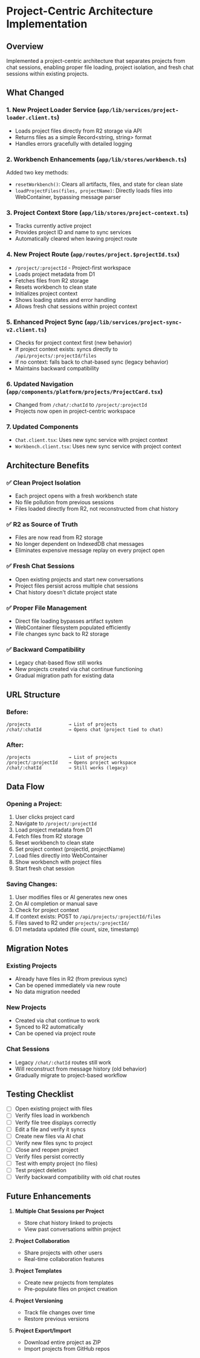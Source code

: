 # Project-Centric Architecture Implementation

## Overview
Implemented a project-centric architecture that separates projects from chat sessions, enabling proper file loading, project isolation, and fresh chat sessions within existing projects.

## What Changed

### 1. **New Project Loader Service** (`app/lib/services/project-loader.client.ts`)
- Loads project files directly from R2 storage via API
- Returns files as a simple Record<string, string> format
- Handles errors gracefully with detailed logging

### 2. **Workbench Enhancements** (`app/lib/stores/workbench.ts`)
Added two key methods:
- `resetWorkbench()`: Clears all artifacts, files, and state for clean slate
- `loadProjectFiles(files, projectName)`: Directly loads files into WebContainer, bypassing message parser

### 3. **Project Context Store** (`app/lib/stores/project-context.ts`)
- Tracks currently active project
- Provides project ID and name to sync services
- Automatically cleared when leaving project route

### 4. **New Project Route** (`app/routes/project.$projectId.tsx`)
- `/project/:projectId` - Project-first workspace
- Loads project metadata from D1
- Fetches files from R2 storage
- Resets workbench to clean state
- Initializes project context
- Shows loading states and error handling
- Allows fresh chat sessions within project context

### 5. **Enhanced Project Sync** (`app/lib/services/project-sync-v2.client.ts`)
- Checks for project context first (new behavior)
- If project context exists: syncs directly to `/api/projects/:projectId/files`
- If no context: falls back to chat-based sync (legacy behavior)
- Maintains backward compatibility

### 6. **Updated Navigation** (`app/components/platform/projects/ProjectCard.tsx`)
- Changed from `/chat/:chatId` to `/project/:projectId`
- Projects now open in project-centric workspace

### 7. **Updated Components**
- `Chat.client.tsx`: Uses new sync service with project context
- `Workbench.client.tsx`: Uses new sync service with project context

## Architecture Benefits

### ✅ **Clean Project Isolation**
- Each project opens with a fresh workbench state
- No file pollution from previous sessions
- Files loaded directly from R2, not reconstructed from chat history

### ✅ **R2 as Source of Truth**
- Files are now read from R2 storage
- No longer dependent on IndexedDB chat messages
- Eliminates expensive message replay on every project open

### ✅ **Fresh Chat Sessions**
- Open existing projects and start new conversations
- Project files persist across multiple chat sessions
- Chat history doesn't dictate project state

### ✅ **Proper File Management**
- Direct file loading bypasses artifact system
- WebContainer filesystem populated efficiently
- File changes sync back to R2 storage

### ✅ **Backward Compatibility**
- Legacy chat-based flow still works
- New projects created via chat continue functioning
- Gradual migration path for existing data

## URL Structure

### Before:
```
/projects              → List of projects
/chat/:chatId          → Opens chat (project tied to chat)
```

### After:
```
/projects              → List of projects
/project/:projectId    → Opens project workspace
/chat/:chatId          → Still works (legacy)
```

## Data Flow

### Opening a Project:
1. User clicks project card
2. Navigate to `/project/:projectId`
3. Load project metadata from D1
4. Fetch files from R2 storage
5. Reset workbench to clean state
6. Set project context (projectId, projectName)
7. Load files directly into WebContainer
8. Show workbench with project files
9. Start fresh chat session

### Saving Changes:
1. User modifies files or AI generates new ones
2. On AI completion or manual save
3. Check for project context
4. If context exists: POST to `/api/projects/:projectId/files`
5. Files saved to R2 under `projects/:projectId/`
6. D1 metadata updated (file count, size, timestamp)

## Migration Notes

### Existing Projects
- Already have files in R2 (from previous sync)
- Can be opened immediately via new route
- No data migration needed

### New Projects
- Created via chat continue to work
- Synced to R2 automatically
- Can be opened via project route

### Chat Sessions
- Legacy `/chat/:chatId` routes still work
- Will reconstruct from message history (old behavior)
- Gradually migrate to project-based workflow

## Testing Checklist

- [ ] Open existing project with files
- [ ] Verify files load in workbench
- [ ] Verify file tree displays correctly
- [ ] Edit a file and verify it syncs
- [ ] Create new files via AI chat
- [ ] Verify new files sync to project
- [ ] Close and reopen project
- [ ] Verify files persist correctly
- [ ] Test with empty project (no files)
- [ ] Test project deletion
- [ ] Verify backward compatibility with old chat routes

## Future Enhancements

1. **Multiple Chat Sessions per Project**
   - Store chat history linked to projects
   - View past conversations within project

2. **Project Collaboration**
   - Share projects with other users
   - Real-time collaboration features

3. **Project Templates**
   - Create new projects from templates
   - Pre-populate files on project creation

4. **Project Versioning**
   - Track file changes over time
   - Restore previous versions

5. **Project Export/Import**
   - Download entire project as ZIP
   - Import projects from GitHub repos

